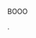 BOOO  





























































































































































































































  .
